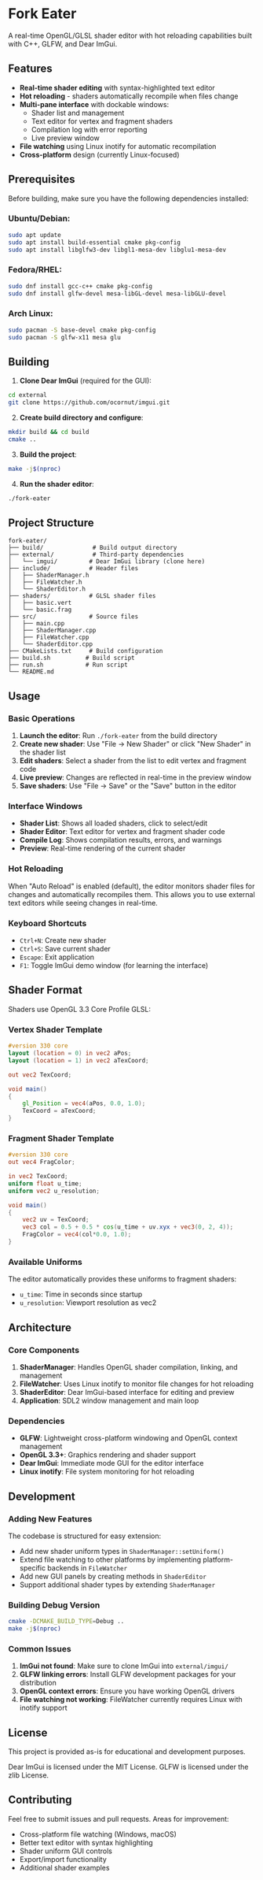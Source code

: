 # Fork Eater

A real-time OpenGL/GLSL shader editor with hot reloading capabilities built with C++, GLFW, and Dear ImGui.

## Features

- **Real-time shader editing** with syntax-highlighted text editor
- **Hot reloading** - shaders automatically recompile when files change
- **Multi-pane interface** with dockable windows:
  - Shader list and management
  - Text editor for vertex and fragment shaders
  - Compilation log with error reporting
  - Live preview window
- **File watching** using Linux inotify for automatic recompilation
- **Cross-platform** design (currently Linux-focused)

## Prerequisites

Before building, make sure you have the following dependencies installed:

### Ubuntu/Debian:
```bash
sudo apt update
sudo apt install build-essential cmake pkg-config
sudo apt install libglfw3-dev libgl1-mesa-dev libglu1-mesa-dev
```

### Fedora/RHEL:
```bash
sudo dnf install gcc-c++ cmake pkg-config
sudo dnf install glfw-devel mesa-libGL-devel mesa-libGLU-devel
```

### Arch Linux:
```bash
sudo pacman -S base-devel cmake pkg-config
sudo pacman -S glfw-x11 mesa glu
```

## Building

1. **Clone Dear ImGui** (required for the GUI):
```bash
cd external
git clone https://github.com/ocornut/imgui.git
```

2. **Create build directory and configure**:
```bash
mkdir build && cd build
cmake ..
```

3. **Build the project**:
```bash
make -j$(nproc)
```

4. **Run the shader editor**:
```bash
./fork-eater
```

## Project Structure

```
fork-eater/
├── build/              # Build output directory
├── external/           # Third-party dependencies
│   └── imgui/         # Dear ImGui library (clone here)
├── include/           # Header files
│   ├── ShaderManager.h
│   ├── FileWatcher.h
│   └── ShaderEditor.h
├── shaders/           # GLSL shader files
│   ├── basic.vert
│   └── basic.frag
├── src/               # Source files
│   ├── main.cpp
│   ├── ShaderManager.cpp
│   ├── FileWatcher.cpp
│   └── ShaderEditor.cpp
├── CMakeLists.txt     # Build configuration
├── build.sh          # Build script
├── run.sh            # Run script
└── README.md
```

## Usage

### Basic Operations

1. **Launch the editor**: Run `./fork-eater` from the build directory
2. **Create new shader**: Use "File → New Shader" or click "New Shader" in the shader list
3. **Edit shaders**: Select a shader from the list to edit vertex and fragment code
4. **Live preview**: Changes are reflected in real-time in the preview window
5. **Save shaders**: Use "File → Save" or the "Save" button in the editor

### Interface Windows

- **Shader List**: Shows all loaded shaders, click to select/edit
- **Shader Editor**: Text editor for vertex and fragment shader code
- **Compile Log**: Shows compilation results, errors, and warnings
- **Preview**: Real-time rendering of the current shader

### Hot Reloading

When "Auto Reload" is enabled (default), the editor monitors shader files for changes and automatically recompiles them. This allows you to use external text editors while seeing changes in real-time.

### Keyboard Shortcuts

- `Ctrl+N`: Create new shader
- `Ctrl+S`: Save current shader
- `Escape`: Exit application
- `F1`: Toggle ImGui demo window (for learning the interface)

## Shader Format

Shaders use OpenGL 3.3 Core Profile GLSL:

### Vertex Shader Template
```glsl
#version 330 core
layout (location = 0) in vec2 aPos;
layout (location = 1) in vec2 aTexCoord;

out vec2 TexCoord;

void main()
{
    gl_Position = vec4(aPos, 0.0, 1.0);
    TexCoord = aTexCoord;
}
```

### Fragment Shader Template
```glsl
#version 330 core
out vec4 FragColor;

in vec2 TexCoord;
uniform float u_time;
uniform vec2 u_resolution;

void main()
{
    vec2 uv = TexCoord;
    vec3 col = 0.5 + 0.5 * cos(u_time + uv.xyx + vec3(0, 2, 4));
    FragColor = vec4(col*0.0, 1.0);
}
```

### Available Uniforms

The editor automatically provides these uniforms to fragment shaders:
- `u_time`: Time in seconds since startup
- `u_resolution`: Viewport resolution as vec2

## Architecture

### Core Components

1. **ShaderManager**: Handles OpenGL shader compilation, linking, and management
2. **FileWatcher**: Uses Linux inotify to monitor file changes for hot reloading  
3. **ShaderEditor**: Dear ImGui-based interface for editing and preview
4. **Application**: SDL2 window management and main loop

### Dependencies

- **GLFW**: Lightweight cross-platform windowing and OpenGL context management
- **OpenGL 3.3+**: Graphics rendering and shader support
- **Dear ImGui**: Immediate mode GUI for the editor interface
- **Linux inotify**: File system monitoring for hot reloading

## Development

### Adding New Features

The codebase is structured for easy extension:

- Add new shader uniform types in `ShaderManager::setUniform()`
- Extend file watching to other platforms by implementing platform-specific backends in `FileWatcher`
- Add new GUI panels by creating methods in `ShaderEditor`
- Support additional shader types by extending `ShaderManager`

### Building Debug Version

```bash
cmake -DCMAKE_BUILD_TYPE=Debug ..
make -j$(nproc)
```

### Common Issues

1. **ImGui not found**: Make sure to clone ImGui into `external/imgui/`
2. **GLFW linking errors**: Install GLFW development packages for your distribution
3. **OpenGL context errors**: Ensure you have working OpenGL drivers
4. **File watching not working**: FileWatcher currently requires Linux with inotify support

## License

This project is provided as-is for educational and development purposes. 

Dear ImGui is licensed under the MIT License.
GLFW is licensed under the zlib License.

## Contributing

Feel free to submit issues and pull requests. Areas for improvement:
- Cross-platform file watching (Windows, macOS)
- Better text editor with syntax highlighting
- Shader uniform GUI controls
- Export/import functionality
- Additional shader examples